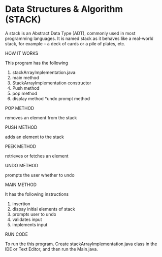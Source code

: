 # Data Structures & Algorithm (STACK)

A stack is an Abstract Data Type (ADT), commonly used in most programming languages. It is named stack as it behaves like a real-world stack, for example – a deck of cards or a pile of plates, etc.

HOW IT WORKS

This program has the following

1. stackArrayImplementation.java
2. main method
3. StackArrayImplementation constructor
4. Push method
5. pop method
6. display method *undo prompt method

POP METHOD

removes an element from the stack

PUSH METHOD

adds an element to the stack

PEEK METHOD

retrieves or fetches an element

UNDO METHOD

prompts the user whether to undo

MAIN METHOD

It has the following instructions
1. insertion
2. dispay initial elements of stack
3. prompts user to undo
4. validates input
5. implements input

RUN CODE

To run the this program. Create stackArrayImplementation.java class in the IDE or Text Editor, and then run the Main.java.
 
